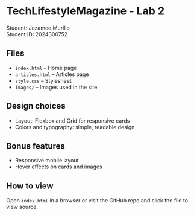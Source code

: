 # TechLifestyleMagazine - Lab 2
Student: Jezamee Murillo  
Student ID: 2024300752

## Files
- `index.html` – Home page
- `articles.html` – Articles page
- `style.css` – Stylesheet
- `images/` – Images used in the site

## Design choices
- Layout: Flexbox and Grid for responsive cards
- Colors and typography: simple, readable design

## Bonus features
- Responsive mobile layout
- Hover effects on cards and images

## How to view
Open `index.html` in a browser or visit the GitHub repo and click the file to view source.
